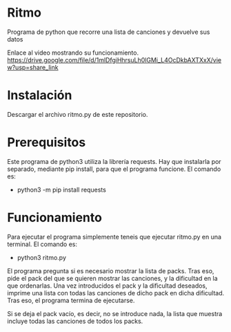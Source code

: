 # Ritmo
Programa de python que recorre una lista de canciones y devuelve sus datos

Enlace al video mostrando su funcionamiento.
https://drive.google.com/file/d/1mlDfgiHhrsuLh0lGMi_L4OcDkbAXTXxX/view?usp=share_link

# Instalación
Descargar el archivo ritmo.py de este repositorio.

# Prerequisitos
Este programa de python3 utiliza la librería requests. Hay que instalarla por separado, mediante pip install, para que el programa funcione. El comando es:

- python3 -m pip install requests

# Funcionamiento
Para ejecutar el programa simplemente teneis que ejecutar ritmo.py en una terminal. El comando es: 

- python3 ritmo.py

El programa pregunta si es necesario mostrar la lista de packs. Tras eso, pide el pack del que se quieren mostrar las canciones, y la dificultad en la que ordenarlas. Una vez introducidos el pack y la dificultad deseados, imprime una lista con todas las canciones de dicho pack en dicha dificultad. Tras eso, el programa termina de ejecutarse.

Si se deja el pack vacío, es decir, no se introduce nada, la lista que muestra incluye todas las canciones de todos los packs.
